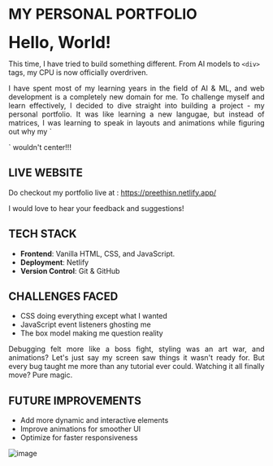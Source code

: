# MY PERSONAL PORTFOLIO

<font size=6>**Hello, World!**</font>

This time, I have tried to build something different. From AI models to 
`<div>` tags, my CPU is now officially overdriven.

<p align=justify>I have spent most of my learning years in the field of AI & ML, and web development is a completely new domain for me. To challenge myself and learn effectively, I decided to dive straight into building a project - my personal portfolio. It was like learning a new langugae, but instead of matrices, I was learning to speak in layouts and animations while figuring out why my `<div>` wouldn't center!!!</p>

## LIVE WEBSITE

Do checkout my portfolio live at : https://preethisn.netlify.app/ 

I would love to hear your feedback and suggestions!

## TECH STACK

- **Frontend**: Vanilla HTML, CSS, and JavaScript.
- **Deployment**: Netlify
- **Version Control**: Git & GitHub

## CHALLENGES FACED

- CSS doing everything except what I wanted
- JavaScript event listeners ghosting me
- The box model making me question reality

<p align=justify>Debugging felt more like a boss fight, styling was an art war, and animations? Let's just say my screen saw things it wasn't ready for. But every bug taught me more than any tutorial ever could. Watching it all finally move? Pure magic.</p>

## FUTURE IMPROVEMENTS
- Add more dynamic and interactive elements
- Improve animations for smoother UI
- Optimize for faster responsiveness


![image](https://github.com/user-attachments/assets/3d90ce18-a3c0-4676-9cac-784db7373b9d)
